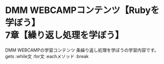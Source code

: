 # DMM WEBCAMPコンテンツ【Rubyを学ぼう】<br>7章【繰り返し処理を学ぼう】</br>
DMM WEBCAMPの学習コンテンツ 条繰り返し処理を学ぼうの学習内容です。
<br>gets
:while文
:for文
:eachメソッド
:break</br>
